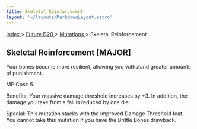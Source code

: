```yaml
---
title: Skeletal Reinforcement
layout: '~/layouts/MarkdownLayout.astro'
---
```


[ Index ](/) > [ Future D20 ](/future.d20.srd) > [ Mutations ](/future.d20.srd/mutations) > Skeletal Reinforcement

##  Skeletal Reinforcement [MAJOR]

Your bones become more resilient, allowing you withstand greater amounts of
punishment.

MP Cost: 5.

Benefits: Your massive damage threshold increases by +3. In addition, the
damage you take from a fall is reduced by one die.

Special: This mutation stacks with the Improved Damage Threshold feat. You
cannot take this mutation if you have the Brittle Bones drawback.

